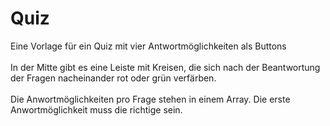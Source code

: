 # Quiz
Eine Vorlage für ein Quiz mit vier Antwortmöglichkeiten als Buttons </br></br>
In der Mitte gibt es eine Leiste mit Kreisen, die sich nach der Beantwortung der Fragen nacheinander rot oder grün verfärben.</br></br>
Die Anwortmöglichkeiten pro Frage stehen in einem Array. Die erste Anwortmöglichkeit muss die richtige sein.</br></br>
